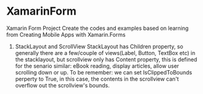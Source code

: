 # XamarinForm
Xamarin Form Project
Create the codes and examples based on learning from Creating Mobile Apps with Xamarin.Forms

1. StackLayout and ScrollView
 StackLayout has Children property, so generally there are a few/couple of views(Label, Button, TextBox etc) in the stacklayout, but scrollview only has Content property, this is defined for the senario similar: eBook reading, display articles, allow user scrolling down or up.
 To be remember: we can set IsClippedToBounds perperty to True, in this case, the contents in the scrollview can't overflow out the scrollview's bounds.
